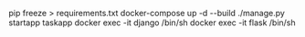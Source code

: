pip freeze > requirements.txt
docker-compose up -d --build
./manage.py startapp taskapp
docker exec -it django /bin/sh
docker exec -it flask /bin/sh